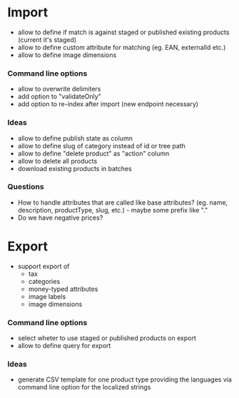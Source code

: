 # Import
- allow to define if match is against staged or published existing products (current it's staged)
- allow to define custom attribute for matching (eg. EAN, externalId etc.)
- allow to define image dimensions

### Command line options
- allow to overwrite delimiters
- add option to "validateOnly"
- add option to re-index after import (new endpoint necessary)

### Ideas
- allow to define publish state as column
- allow to define slug of category instead of id or tree path
- allow to define "delete product" as "action" column
- allow to delete all products
- download existing products in batches

### Questions
- How to handle attributes that are called like base attributes?
  (eg. name, description, productType, slug, etc.) - maybe some prefix like "."
- Do we have negative prices?

# Export
- support export of
  * tax
  * categories
  * money-typed attributes
  * image labels
  * image dimensions

### Command line options
- select wheter to use staged or published products on export
- allow to define query for export

### Ideas
- generate CSV template for one product type providing the languages via command line option for the localized strings
